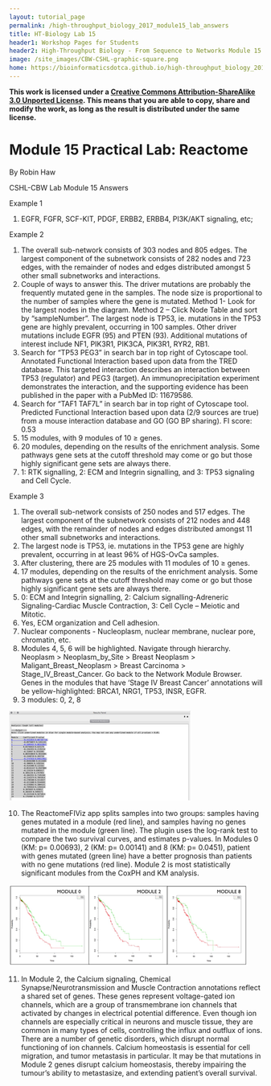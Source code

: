 ```yaml
---
layout: tutorial_page
permalink: /high-throughput_biology_2017_module15_lab_answers
title: HT-Biology Lab 15
header1: Workshop Pages for Students
header2: High-Throughput Biology - From Sequence to Networks Module 15 Lab Answers
image: /site_images/CBW-CSHL-graphic-square.png
home: https://bioinformaticsdotca.github.io/high-throughput_biology_2017
---
```


**This work is licensed under a [Creative Commons Attribution-ShareAlike 3.0 Unported License](http://creativecommons.org/licenses/by-sa/3.0/deed.en_US). This means that you are able to copy, share and modify the work, as long as the result is distributed under the same license.**

# Module 15 Practical Lab: Reactome

By Robin Haw

CSHL-CBW Lab Module 15 Answers

Example 1
1.	EGFR, FGFR, SCF-KIT, PDGF, ERBB2, ERBB4, PI3K/AKT signaling, etc; 

Example 2
1.	The overall sub-network consists of 303 nodes and 805 edges. The largest component of the subnetwork consists of 282 nodes and 723 edges, with the remainder of nodes and edges distributed amongst 5 other small subnetworks and interactions.
2.	Couple of ways to answer this. The driver mutations are probably the frequently mutated gene in the samples. The node size is proportional to the number of samples where the gene is mutated. Method 1- Look for the largest nodes in the diagram. Method 2 – Click Node Table and sort by “sampleNumber”. The largest node is TP53, ie. mutations in the TP53 gene are highly prevalent, occurring in 100 samples. Other driver mutations include EGFR (95) and PTEN (93). Additional mutations of interest include NF1, PIK3R1, PIK3CA, PIK3R1, RYR2, RB1.
3.	Search for “TP53 PEG3” in search bar in top right of Cytoscape tool. Annotated Functional Interaction based upon data from the TRED database. This targeted interaction describes an interaction between TP53 (regulator) and PEG3 (target). An immunoprecipitation experiment demonstrates the interaction, and the supporting evidence has been published in the paper with a PubMed ID: 11679586.
4.	Search for “TAF1 TAF7L” in search bar in top right of Cytoscape tool. Predicted Functional Interaction based upon data (2/9 sources are true) from a mouse interaction database and GO (GO BP sharing). FI score: 0.53
5.	15 modules, with 9 modules of 10 ≥ genes.
6.	20 modules, depending on the results of the enrichment analysis. Some pathways gene sets at the cutoff threshold may come or go but those highly significant gene sets are always there.
7.	1: RTK signalling, 2: ECM and Integrin signalling, and 3: TP53 signaling and Cell Cycle.

Example 3
1.	The overall sub-network consists of 250 nodes and 517 edges. The largest component of the subnetwork consists of 212 nodes and 448 edges, with the remainder of nodes and edges distributed amongst 11 other small subnetworks and interactions.
2.	The largest node is TP53, ie. mutations in the TP53 gene are highly prevalent, occurring in at least 96% of HGS-OvCa samples.
3.	After clustering, there are 25 modules with 11 modules of 10 ≥ genes.
4.	17 modules, depending on the results of the enrichment analysis. Some pathways gene sets at the cutoff threshold may come or go but those highly significant gene sets are always there.
5.	0: ECM and Integrin signalling, 2: Calcium signalling-Adreneric Signaling-Cardiac Muscle Contraction, 3: Cell Cycle – Meiotic and Mitotic. 
6.	Yes, ECM organization and Cell adhesion.
7.	Nuclear components - Nucleoplasm, nuclear membrane, nuclear pore, chromatin, etc.
8.	Modules 4, 5, 6 will be highlighted. Navigate through hierarchy. Neoplasm > Neoplasm_by_Site > Breast Neoplasm > Maligant_Breast_Neoplasm > Breast Carcinoma > Stage_IV_Breast_Cancer.  Go back to the Network Module Browser. Genes in the modules that have ‘Stage IV Breast Cancer’ annotations will be yellow-highlighted: BRCA1, NRG1, TP53, INSR, EGFR.
9.	3 modules: 0, 2, 8
 
![img1](https://github.com/bioinformaticsdotca/HT-Biology_2017/blob/master/Pathways/mod15/img1.png?raw=true)  

10.	The ReactomeFIViz app splits samples into two groups: samples having genes mutated in a module (red line), and samples having no genes mutated in the module (green line). The plugin uses the log-rank test to compare the two survival curves, and estimates p-values. In Modules 0 (KM: p= 0.00693), 2 (KM: p= 0.00141) and 8 (KM: p= 0.0451), patient with genes mutated (green line) have a better prognosis than patients with no gene mutations (red line). Module 2 is most statistically significant modules from the CoxPH and KM analysis. 
  
![img2](https://github.com/bioinformaticsdotca/HT-Biology_2017/blob/master/Pathways/mod15/img2.png?raw=true)   

11.	In Module 2, the Calcium signaling, Chemical Synapse/Neurotransmission and Muscle Contraction annotations reflect a shared set of genes. These genes represent voltage-gated ion channels, which are a group of transmembrane ion channels that activated by changes in electrical potential difference. Even though ion channels are especially critical in neurons and muscle tissue, they are common in many types of cells, controlling the influx and outflux of ions. There are a number of genetic disorders, which disrupt normal functioning of ion channels. Calcium homeostasis is essential for cell migration, and tumor metastasis in particular. It may be that mutations in Module 2 genes disrupt calcium homeostasis, thereby impairing the tumour’s ability to metastasize, and extending patient’s overall survival.


